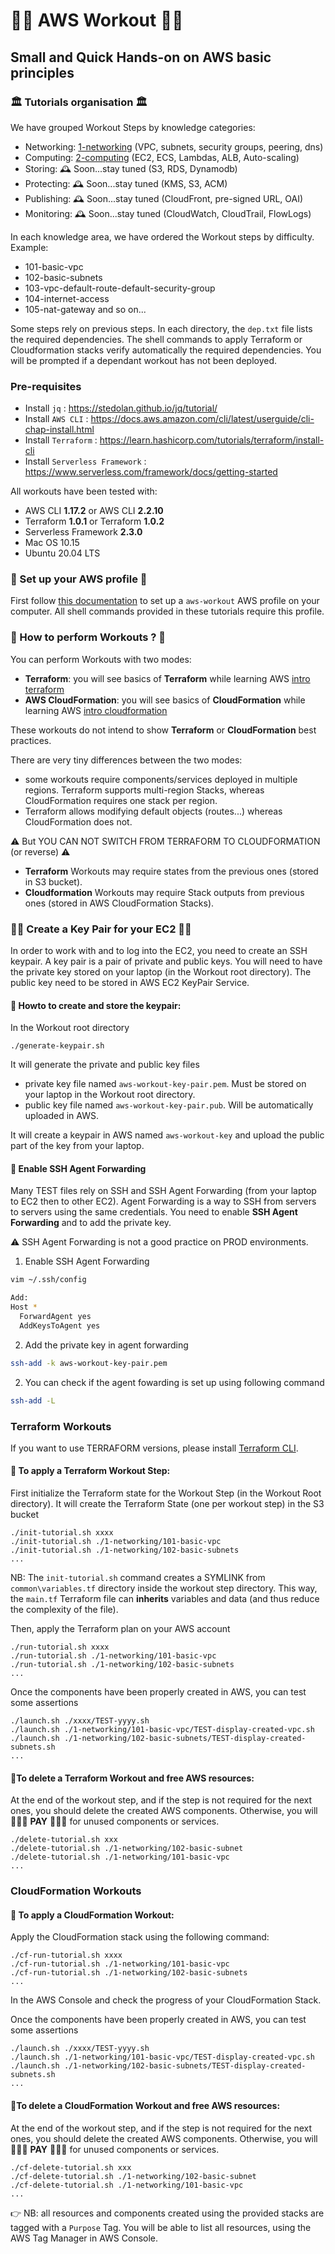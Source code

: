 # 👨‍🎓 AWS Workout 👨‍🎓
## Small and Quick Hands-on on AWS basic principles ##

### 🏛 Tutorials organisation 🏛 

We have grouped Workout Steps by knowledge categories:
- Networking: [1-networking](./1-networking)   (VPC, subnets, security groups, peering, dns)
- Computing: [2-computing](./2-computing)  (EC2, ECS, Lambdas, ALB, Auto-scaling)
- Storing: 🕰 Soon...stay tuned (S3, RDS, Dynamodb)
- Protecting: 🕰 Soon...stay tuned (KMS, S3, ACM)
- Publishing: 🕰 Soon...stay tuned (CloudFront, pre-signed URL, OAI)
- Monitoring: 🕰 Soon...stay tuned (CloudWatch, CloudTrail, FlowLogs)

In each knowledge area, we have ordered the Workout steps by difficulty. Example:
- 101-basic-vpc
- 102-basic-subnets
- 103-vpc-default-route-default-security-group
- 104-internet-access
- 105-nat-gateway
and so on...

Some steps rely on previous steps. In each directory, the `dep.txt` file lists the required dependencies. 
The shell commands to apply Terraform or Cloudformation stacks verify automatically the required dependencies. 
You will be prompted if a dependant workout has not been deployed.

### Pre-requisites

- Install ``jq`` : https://stedolan.github.io/jq/tutorial/
- Install ``AWS CLI`` : https://docs.aws.amazon.com/cli/latest/userguide/cli-chap-install.html 
- Install ``Terraform`` : https://learn.hashicorp.com/tutorials/terraform/install-cli
- Install ``Serverless Framework`` : https://www.serverless.com/framework/docs/getting-started

All workouts have been tested with:
- AWS CLI **1.17.2** or AWS CLI **2.2.10**
- Terraform **1.0.1** or Terraform **1.0.2**
- Serverless Framework **2.3.0**
- Mac OS 10.15
- Ubuntu 20.04 LTS

### 🚀 Set up your AWS profile 🚀 
First follow [this documentation](./doc/install-aws.md) to set up a `aws-workout` AWS profile on your computer.
All shell commands provided in these tutorials require this profile.

### 🚀 How to perform Workouts ? 🚀 

You can perform Workouts with two modes:
- **Terraform**: you will see basics of **Terraform** while learning AWS [intro terraform](https://www.terraform.io/intro/index.html)
- **AWS CloudFormation**: you will see basics of **CloudFormation** while learning AWS [intro cloudformation](https://aws.amazon.com/fr/cloudformation/getting-started/)
  
These workouts do not intend to show **Terraform** or **CloudFormation** best practices. 

There are very tiny differences between the two modes:
- some workouts require components/services deployed in multiple regions. Terraform supports multi-region Stacks, whereas CloudFormation requires one stack per region.
- Terraform allows modifying default objects (routes...) whereas CloudFormation does not.

⚠️ But YOU CAN NOT SWITCH FROM TERRAFORM TO CLOUDFORMATION (or reverse) ⚠️
- **Terraform** Workouts may require states from the previous ones (stored in S3 bucket). 
- **Cloudformation** Workouts may require Stack outputs from previous ones (stored in AWS CloudFormation Stacks). ️

### 🔑🔑 Create a Key Pair for your EC2 🔑🔑
In order to work with and to log into the EC2, you need to create an SSH keypair.
A key pair is a pair of private and public keys.
You will need to have the private key stored on your laptop (in the Workout root directory).
The public key need to be stored in AWS EC2 KeyPair Service.

#### 🚧 Howto to create and store the keypair:
In the Workout root directory 
  
```shell
./generate-keypair.sh
```

It will generate the private and public key files
  - private key file named `aws-workout-key-pair.pem`. Must be stored on your laptop in the Workout root directory.
  - public key file named `aws-workout-key-pair.pub`. Will be automatically uploaded in AWS. 

It will create a keypair in AWS named `aws-workout-key` and upload the public part of the key from your laptop.

#### 🚧 Enable SSH Agent Forwarding

Many TEST files rely on SSH and SSH Agent Forwarding (from your laptop to EC2 then to other EC2). 
Agent Forwarding is a way to SSH from servers to servers using the same credentials.
You need to enable **SSH Agent Forwarding** and to add the private key.

⚠️ SSH Agent Forwarding is not a good practice on PROD environments.

1) Enable SSH Agent Forwarding
```bash
vim ~/.ssh/config

Add:
Host *
  ForwardAgent yes
  AddKeysToAgent yes
```

2) Add the private key in agent forwarding
```bash
ssh-add -k aws-workout-key-pair.pem
```

2) You can check if the agent fowarding is set up using following command
```bash
ssh-add -L
```

### Terraform Workouts 
If you want to use TERRAFORM versions, please install [Terraform CLI](./doc/install-terraform.md). 

#### 🚧 To apply a Terraform Workout Step:
First initialize the Terraform state for the Workout Step (in the Workout Root directory). 
  It will create the Terraform State (one per workout step) in the S3 bucket  
  
```shell
./init-tutorial.sh xxxx
./init-tutorial.sh ./1-networking/101-basic-vpc
./init-tutorial.sh ./1-networking/102-basic-subnets
...
``` 

NB: The `init-tutorial.sh` command creates a SYMLINK from `common\variables.tf` directory inside the workout step directory.
This way, the `main.tf` Terraform file can **inherits** variables and data (and thus reduce the complexity of the file).


Then, apply the Terraform plan on your AWS account 

```shell
./run-tutorial.sh xxxx
./run-tutorial.sh ./1-networking/101-basic-vpc
./run-tutorial.sh ./1-networking/102-basic-subnets
...
```

Once the components have been properly created in AWS, you can test some assertions 

```shell
./launch.sh ./xxxx/TEST-yyyy.sh
./launch.sh ./1-networking/101-basic-vpc/TEST-display-created-vpc.sh
./launch.sh ./1-networking/102-basic-subnets/TEST-display-created-subnets.sh
...
```

#### 🧹To delete a Terraform Workout and free AWS resources:
At the end of the workout step, and if the step is not required for the next ones, you should delete the created AWS components.
Otherwise, you will 💸💸💸 **PAY** 💸💸💸 for unused components or services.
```shell
./delete-tutorial.sh xxx
./delete-tutorial.sh ./1-networking/102-basic-subnet
./delete-tutorial.sh ./1-networking/101-basic-vpc
...
```

### CloudFormation Workouts 

#### 🚧 To apply a CloudFormation Workout:
Apply the CloudFormation stack using the following command:
```shell
./cf-run-tutorial.sh xxxx
./cf-run-tutorial.sh ./1-networking/101-basic-vpc
./cf-run-tutorial.sh ./1-networking/102-basic-subnets
...
```

In the AWS Console and check the progress of your CloudFormation Stack.

Once the components have been properly created in AWS, you can test some assertions 

```shell
./launch.sh ./xxxx/TEST-yyyy.sh
./launch.sh ./1-networking/101-basic-vpc/TEST-display-created-vpc.sh
./launch.sh ./1-networking/102-basic-subnets/TEST-display-created-subnets.sh
...
```

#### 🧹To delete a CloudFormation Workout and free AWS resources:
At the end of the workout step, and if the step is not required for the next ones, you should delete the created AWS components.
Otherwise, you will 💸💸💸 **PAY** 💸💸💸 for unused components or services.
```shell
./cf-delete-tutorial.sh xxx
./cf-delete-tutorial.sh ./1-networking/102-basic-subnet
./cf-delete-tutorial.sh ./1-networking/101-basic-vpc
...
```


👉 NB: all resources and components created using the provided stacks are tagged with a `Purpose` Tag.
You will be able to list all resources, using the AWS Tag Manager in AWS Console.

